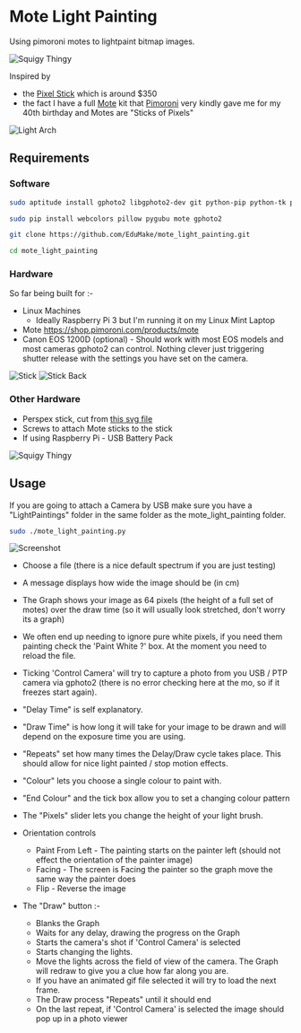 # Mote Light Painting
Using pimoroni motes to lightpaint bitmap images.

![Squigy Thingy](demos/Squigy%20Thingy.JPG)

Inspired by 

* the [Pixel Stick](http://thepixelstick.com/) which is around $350
* the fact I have a full [Mote](https://shop.pimoroni.com/products/mote) kit that [Pimoroni](https://shop.pimoroni.com/) very kindly gave me for my 40th birthday and Motes are "Sticks of Pixels"


![Light Arch](demos/Light%20Arch.jpg)


## Requirements

### Software

```bash
sudo aptitude install gphoto2 libgphoto2-dev git python-pip python-tk python-gtk2

sudo pip install webcolors pillow pygubu mote gphoto2

git clone https://github.com/EduMake/mote_light_painting.git

cd mote_light_painting
```

### Hardware

So far being built for :-

* Linux Machines
	* Ideally Raspberry Pi 3 but I'm running it on my Linux Mint Laptop
* Mote https://shop.pimoroni.com/products/mote
* Canon EOS 1200D (optional) - Should work with most EOS models and most cameras gphoto2 can control. Nothing clever just triggering shutter release with the settings you have set on the camera.


![Stick](demos/Stick.jpg)
![Stick Back](demos/Stick%20Back.jpg)

### Other Hardware

* Perspex stick, cut from  [this svg file](mote_light_painting_stick.svg)
* Screws to attach Mote sticks to the stick
* If using Raspberry Pi - USB Battery Pack

![Squigy Thingy](demos/Squigy%20Thingy.JPG)

## Usage

If you are going to attach a Camera by USB make sure you have a "LightPaintings" folder in the same folder as the mote_light_painting folder.

```bash
sudo ./mote_light_painting.py
```

![Screenshot](demos/Screenshot.png)

* Choose a file (there is a nice default spectrum if you are just testing)
* A message displays how wide the image should be (in cm)
* The Graph shows your image as 64 pixels (the height of a full set of motes) over the draw time (so it will usually look stretched, don't worry its a graph) 
* We often end up needing to ignore pure white pixels, if you need them painting check the 'Paint White ?' box. At the moment you need to reload the file.
* Ticking 'Control Camera' will try to capture a photo from you USB / PTP camera via gphoto2 (there is no error checking here at the mo, so if it freezes start again).
* "Delay Time" is self explanatory.
* "Draw Time" is how long it will take for your image to be drawn and will depend on the exposure time you are using.
* "Repeats" set how many times the Delay/Draw cycle takes place. This should allow for nice light painted / stop motion effects.
* "Colour" lets you choose a single colour to paint with.
* "End Colour" and the tick box allow you to set a changing colour pattern
* The "Pixels" slider lets you change the height of your light brush.
* Orientation controls
  * Paint From Left - The painting starts on the painter left (should not effect the orientation of the painter image) 
  * Facing - The screen is Facing the painter so the graph move the same way the painter does
  * Flip - Reverse the image 

* The "Draw" button :-
  * Blanks the Graph
  * Waits for any delay, drawing the progress on the Graph
  * Starts the camera's shot if 'Control Camera' is selected 
  * Starts changing the lights. 
  * Move the lights across the field of view of the camera. The Graph will redraw to give you a clue how far along you are.
  * If you have an animated gif file selected it will try to load the next frame.
  * The Draw process "Repeats" until it should end
  * On the last repeat, if 'Control Camera' is selected the image should pop up in a photo viewer



